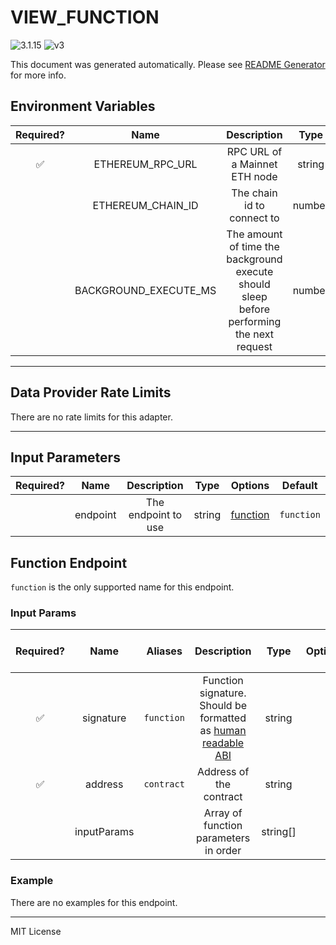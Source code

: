 # VIEW_FUNCTION

![3.1.15](https://img.shields.io/github/package-json/v/smartcontractkit/external-adapters-js?filename=packages/sources/view-function/package.json) ![v3](https://img.shields.io/badge/framework%20version-v3-blueviolet)

This document was generated automatically. Please see [README Generator](../../scripts#readme-generator) for more info.

## Environment Variables

| Required? |         Name          |                                        Description                                        |  Type  | Options | Default |
| :-------: | :-------------------: | :---------------------------------------------------------------------------------------: | :----: | :-----: | :-----: |
|    ✅     |   ETHEREUM_RPC_URL    |                               RPC URL of a Mainnet ETH node                               | string |         |         |
|           |   ETHEREUM_CHAIN_ID   |                                The chain id to connect to                                 | number |         |   `1`   |
|           | BACKGROUND_EXECUTE_MS | The amount of time the background execute should sleep before performing the next request | number |         | `10000` |

---

## Data Provider Rate Limits

There are no rate limits for this adapter.

---

## Input Parameters

| Required? |   Name   |     Description     |  Type  |            Options             |  Default   |
| :-------: | :------: | :-----------------: | :----: | :----------------------------: | :--------: |
|           | endpoint | The endpoint to use | string | [function](#function-endpoint) | `function` |

## Function Endpoint

`function` is the only supported name for this endpoint.

### Input Params

| Required? |    Name     |  Aliases   |                                                                         Description                                                                         |   Type   | Options | Default | Depends On | Not Valid With |
| :-------: | :---------: | :--------: | :---------------------------------------------------------------------------------------------------------------------------------------------------------: | :------: | :-----: | :-----: | :--------: | :------------: |
|    ✅     |  signature  | `function` | Function signature. Should be formatted as [human readable ABI](https://docs.ethers.io/v5/single-page/#/v5/getting-started/-%23-getting-started--contracts) |  string  |         |         |            |                |
|    ✅     |   address   | `contract` |                                                                   Address of the contract                                                                   |  string  |         |         |            |                |
|           | inputParams |            |                                                            Array of function parameters in order                                                            | string[] |         |         |            |                |

### Example

There are no examples for this endpoint.

---

MIT License
